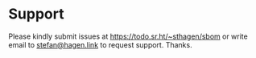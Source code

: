# Support

Please kindly submit issues at https://todo.sr.ht/~sthagen/sbom or write email to stefan@hagen.link to request support. Thanks.
